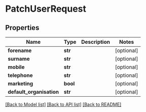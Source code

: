 # PatchUserRequest


## Properties
Name | Type | Description | Notes
------------ | ------------- | ------------- | -------------
**forename** | **str** |  | [optional] 
**surname** | **str** |  | [optional] 
**mobile** | **str** |  | [optional] 
**telephone** | **str** |  | [optional] 
**marketing** | **bool** |  | [optional] 
**default_organisation** | **str** |  | [optional] 

[[Back to Model list]](../README.md#documentation-for-models) [[Back to API list]](../README.md#documentation-for-api-endpoints) [[Back to README]](../README.md)


